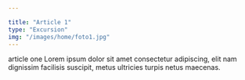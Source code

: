 ```yaml
---

title: "Article 1"
type: "Excursion"
img: "/images/home/foto1.jpg"
---
```

article one Lorem ipsum dolor sit amet consectetur adipiscing, elit nam dignissim facilisis suscipit, metus ultricies turpis netus maecenas.   
